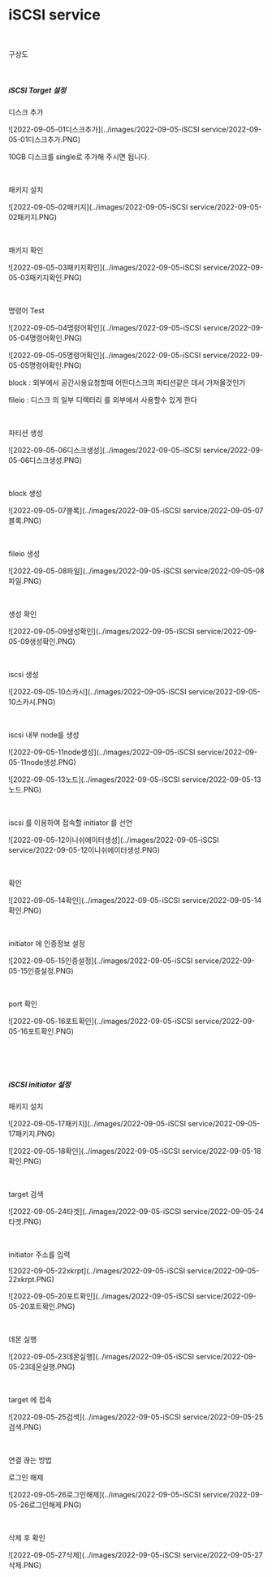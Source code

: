 # iSCSI service

<br>

구상도



<br>

##### iSCSI Target 설정

디스크 추가

![2022-09-05-01디스크추가](../images/2022-09-05-iSCSI service/2022-09-05-01디스크추가.PNG)

10GB 디스크를 single로 추가해 주시면 됩니다.

<br>

패키지 설치

![2022-09-05-02패키지](../images/2022-09-05-iSCSI service/2022-09-05-02패키지.PNG)

<br>

패키지 확인

![2022-09-05-03패키지확인](../images/2022-09-05-iSCSI service/2022-09-05-03패키지확인.PNG)

<br>

명령어 Test

![2022-09-05-04명령어확인](../images/2022-09-05-iSCSI service/2022-09-05-04명령어확인.PNG)

![2022-09-05-05명령어확인](../images/2022-09-05-iSCSI service/2022-09-05-05명령어확인.PNG)

block : 외부에서 공간사용요청할때 어떤디스크의 파티션같은 데서 가져올것인가 

fileio :  디스크 의 일부 디렉터리 를 외부에서 사용할수 있게 한다 

<br>

파티션 생성

![2022-09-05-06디스크생성](../images/2022-09-05-iSCSI service/2022-09-05-06디스크생성.PNG)

<br>

block 생성

![2022-09-05-07블록](../images/2022-09-05-iSCSI service/2022-09-05-07블록.PNG)

<br>

fileio 생성

![2022-09-05-08파일](../images/2022-09-05-iSCSI service/2022-09-05-08파일.PNG)

<br>

생성 확인

![2022-09-05-09생성확인](../images/2022-09-05-iSCSI service/2022-09-05-09생성확인.PNG)

<br>

iscsi 생성

![2022-09-05-10스카시](../images/2022-09-05-iSCSI service/2022-09-05-10스카시.PNG)

<br>

iscsi 내부 node를 생성

![2022-09-05-11node생성](../images/2022-09-05-iSCSI service/2022-09-05-11node생성.PNG)

![2022-09-05-13노드](../images/2022-09-05-iSCSI service/2022-09-05-13노드.PNG)

<br>

iscsi 를 이용하여 접속할 initiator 를 선언

![2022-09-05-12이니쉬에이터생성](../images/2022-09-05-iSCSI service/2022-09-05-12이니쉬에이터생성.PNG)

<br>

확인

![2022-09-05-14확인](../images/2022-09-05-iSCSI service/2022-09-05-14확인.PNG)

<br>

initiator 에 인증정보 설정

![2022-09-05-15인증설정](../images/2022-09-05-iSCSI service/2022-09-05-15인증설정.PNG)

<br>

port 확인

![2022-09-05-16포트확인](../images/2022-09-05-iSCSI service/2022-09-05-16포트확인.PNG)

<br>

<br>

<br>

##### iSCSI initiator 설정

패키지 설치

![2022-09-05-17패키지](../images/2022-09-05-iSCSI service/2022-09-05-17패키지.PNG)

![2022-09-05-18확인](../images/2022-09-05-iSCSI service/2022-09-05-18확인.PNG)

<br>

target 검색

![2022-09-05-24타겟](../images/2022-09-05-iSCSI service/2022-09-05-24타겟.PNG)

<br>

initiator 주소를 입력

![2022-09-05-22xkrpt](../images/2022-09-05-iSCSI service/2022-09-05-22xkrpt.PNG)

![2022-09-05-20포트확인](../images/2022-09-05-iSCSI service/2022-09-05-20포트확인.PNG)

<br>

데몬 실행

![2022-09-05-23데몬실행](../images/2022-09-05-iSCSI service/2022-09-05-23데몬실행.PNG)

<br>

target 에 접속

![2022-09-05-25검색](../images/2022-09-05-iSCSI service/2022-09-05-25검색.PNG)

<br>

연결 끊는 방법

로그인 해제

![2022-09-05-26로그인해제](../images/2022-09-05-iSCSI service/2022-09-05-26로그인해제.PNG)

<br>

삭제 후 확인

![2022-09-05-27삭제](../images/2022-09-05-iSCSI service/2022-09-05-27삭제.PNG)

<br>